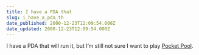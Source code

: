 ```yaml
---
title: I have a PDA that
slug: i_have_a_pda_th
date_published: 2000-12-23T12:09:54.000Z
date_updated: 2000-12-23T12:09:54.000Z
---
```


I have a PDA that will run it, but I’m still not sure I want to play [Pocket Pool](http://download.cnet.com/downloads/0-10137-100-3686855.html?tag=st.dl.10003.list.10137-100-3686855).
